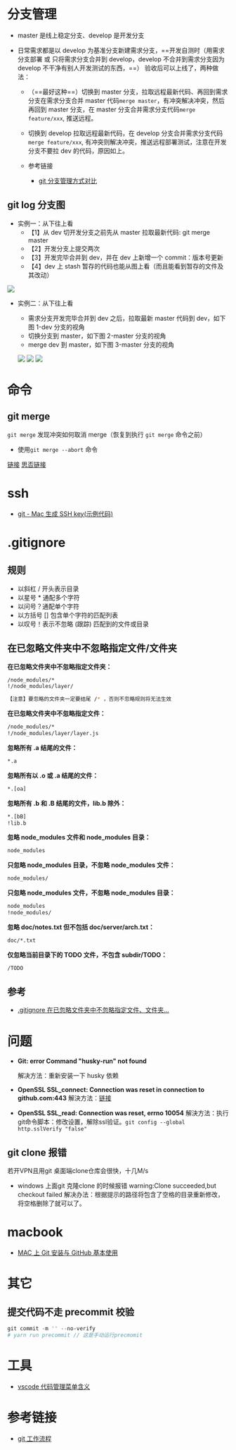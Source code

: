 # 分支管理

- master 是线上稳定分支、develop 是开发分支
- 日常需求都是以 develop 为基准分支新建需求分支，==开发自测时（用需求分支部署 或 只将需求分支合并到 develop，develop 不合并到需求分支因为 develop 不干净有别人开发测试的东西，==）
  验收后可以上线了，两种做法：

  - （==最好这种==）切换到 master 分支，拉取远程最新代码、再回到需求分支在需求分支合并 master 代码`merge master`，有冲突解决冲突，然后再回到 master 分支，在 master 分支合并需求分支代码`merge feature/xxx`, 推送远程。
  - 切换到 develop 拉取远程最新代码，在 develop 分支合并需求分支代码`merge feature/xxx`, 有冲突则解决冲突，推送远程部署测试，注意在开发分支不要拉 dev 的代码，原因如上。

  - 参考链接
    - [git 分支管理方式对比](https://mp.weixin.qq.com/s/vqiN1pR6cKdkO_6smFIPew)

## git log 分支图

- 实例一：从下往上看
  - 【1】从 dev 切开发分支之前先从 master 拉取最新代码: git merge master
  - 【2】开发分支上提交两次
  - 【3】开发完毕合并到 dev，并在 dev 上新增一个 commit：版本号更新
  - 【4】dev 上 stash 暂存的代码也能从图上看（而且能看到暂存的文件及其改动）

![](./imgs/git-tools-git-graph-useExample1.png)

- 实例二：从下往上看

  - 需求分支开发完毕合并到 dev 之后，拉取最新 master 代码到 dev，如下图 1-dev 分支的视角
  - 切换分支到 master，如下图 2-master 分支的视角
  - merge dev 到 master，如下图 3-master 分支的视角

  ![](./imgs/git-tools-git-graph-useExample2.png)
  ![](./imgs/git-tools-git-graph-useExample3.png)
  ![](./imgs/git-tools-git-graph-useExample4.png)

# 命令

## git merge

`git merge` 发现冲突如何取消 merge（恢复到执行 `git merge` 命令之前）

- 使用`git merge --abort` 命令

[链接](https://blog.csdn.net/weixin_40984292/article/details/100024411)
[思否链接](https://segmentfault.com/q/1010000000140446)

# ssh

- [git - Mac 生成 SSH key(示例代码)](https://www.136.la/shida/show-392932.html)

# .gitignore

## 规则

- 以斜杠 / 开头表示目录
- 以星号 \* 通配多个字符
- 以问号？通配单个字符
- 以方括号 [] 包含单个字符的匹配列表
- 以叹号！表示不忽略 (跟踪) 匹配到的文件或目录

## 在已忽略文件夹中不忽略指定文件/文件夹

**在已忽略文件夹中不忽略指定文件夹：**

```bash
/node_modules/*
!/node_modules/layer/

【注意】要忽略的文件夹一定要结尾 /* ，否则不忽略规则将无法生效
```

**在已忽略文件夹中不忽略指定文件：**

```bash
/node_modules/*
!/node_modules/layer/layer.js
```

**忽略所有 .a 结尾的文件：**

```bash
*.a
```

**忽略所有以 .o 或 .a 结尾的文件：**

```bash
*.[oa]
```

**忽略所有 .b 和 .B 结尾的文件，lib.b 除外：**

```bash
*.[bB]
!lib.b
```

**忽略 node_modules 文件和 node_modules 目录：**

```bash
node_modules
```

**只忽略 node_modules 目录，不忽略 node_modules 文件：**

```bash
node_modules/
```

**只忽略 node_modules 文件，不忽略 node_modules 目录：**

```bash
node_modules
!node_modules/
```

**忽略 doc/notes.txt 但不包括 doc/server/arch.txt：**

```bash
doc/*.txt
```

**仅忽略当前目录下的 TODO 文件，不包含 subdir/TODO：**

```bash
/TODO
```

## 参考

- [.gitignore 在已忽略文件夹中不忽略指定文件、文件夹...](https://learnku.com/articles/18380)

# 问题

- **Git: error Command "husky-run" not found**

  解决方法：重新安装一下 husky 依赖

- **OpenSSL SSL_connect: Connection was reset in connection to github.com:443**
解決方法：[链接](https://blog.csdn.net/qq_37555071/article/details/114260533)
- **OpenSSL SSL_read: Connection was reset, errno 10054**
解決方法：执行git命令脚本：修改设置，解除ssl验证。`git config --global http.sslVerify "false"`
## git clone 报错
若开VPN且用git 桌面端clone仓库会很快，十几M/s
- windows 上面git 克隆clone 的时候报错 warning:Clone succeeded,but checkout failed
解决办法：根据提示的路径将包含了空格的目录重新修改，将空格删除了就可以了。
# macbook

- [MAC 上 Git 安装与 GitHub 基本使用](https://www.jianshu.com/p/7edb6b838a2e)

# 其它

## 提交代码不走 precommit 校验

```powerShell
git commit -m '' --no-verify
# yarn run precommit // 这是手动运行precmomit
```

# 工具

- [vscode 代码管理菜单含义](https://segmentfault.com/q/1010000020782287)

# 参考链接

- [git 工作流程](https://www.ruanyifeng.com/blog/2015/12/git-workflow.html)
